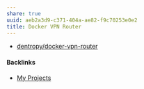 ```yaml
---
share: true
uuid: aeb2a3d9-c371-404a-ae82-f9c70253e0e2
title: Docker VPN Router
---
```

* [dentropy/docker-vpn-router](https://github.com/dentropy/docker-vpn-router)

#### Backlinks

* [My Projects](/e76c8ac9-69f3-477f-8015-556e83738432)